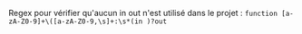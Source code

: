 Regex pour vérifier qu'aucun in out n'est utilisé dans le projet :
`function [a-zA-Z0-9]+\([a-zA-Z0-9,\s]+:\s*(in )?out`
